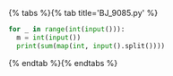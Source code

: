 {% tabs %}{% tab title='BJ_9085.py' %}

```py
for _ in range(int(input())):
  m = int(input())
  print(sum(map(int, input().split())))
```

{% endtab %}{% endtabs %}
